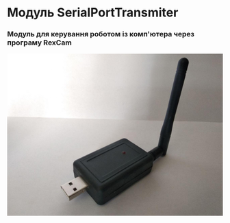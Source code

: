 # Модуль SerialPortTransmiter
### Модуль для керування роботом із комп'ютера через програму RexCam
![Image description](https://github.com/MaksKliuba/ArduinoProjects/blob/master/Tank/images/photo_RexTX.jpg)